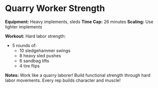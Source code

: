 # Quarry Worker Strength

**Equipment:** Heavy implements, sleds
**Time Cap:** 26 minutes
**Scaling:** Use lighter implements

**Workout:**
Hard labor strength:
- 5 rounds of:
  - 10 sledgehammer swings
  - 8 heavy sled pushes
  - 6 sandbag lifts
  - 4 tire flips

**Notes:** Work like a quarry laborer! Build functional strength through hard labor movements. Every rep builds character and muscle!